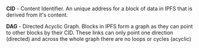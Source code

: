 **CID** - Content Identifier. An unique address for a block of data in IPFS that is derived from it's content.

**DAG** - Directed Acyclic Graph. Blocks in IPFS form a graph as they can point to other blocks by their CID. These links can only point one direction (directed) and across the whole graph there are no loops or cycles (acyclic)